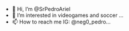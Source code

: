 - 👋 Hi, I’m @SrPedroAriel
- 👀 I’m interested in videogames and soccer ...
- 📫 How to reach me IG: @neg0_pedro...
